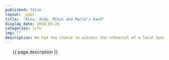 ```yaml
---
published: false
layout:  post
title:  "Alex, Andy, Mihut and Marin's band"
display_date: 2018-05-26
categories: life
img: ""
description: We had the chance to witness the rehearsal of a local band, performing songs from Childish Gambino, Artic Monkeys as well as Red Hot Chilli Pepper
---
```


&nbsp;&nbsp;&nbsp;&nbsp;&nbsp;&nbsp;{{ page.description }}

&nbsp;&nbsp;&nbsp;&nbsp;&nbsp;&nbsp;
